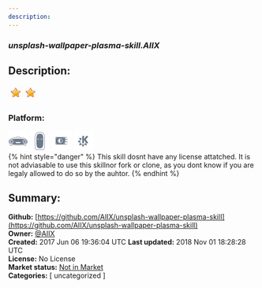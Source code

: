 ```yaml
---
description: 
---
```


### _unsplash-wallpaper-plasma-skill.AIIX_  
## Description:  
  
![](../.gitbook/assets/star.png)![](../.gitbook/assets/star.png)  
  
### Platform:  
 ![Mark I](../.gitbook/assets/mark-1-icon.png)  ![Mark II](../.gitbook/assets/mark-2-icon.png)  ![Picroft](../.gitbook/assets/picroft-icon.png)  ![plasmoid](../.gitbook/assets/kde.png)   
{% hint style="danger" %}
This skill dosnt have any license attatched. It is not adviasable to use this skillnor fork or clone, as you dont know if you are legaly allowed to do so by the auhtor.
{% endhint %}
  
## Summary:  
**Github:** [https://github.com/AIIX/unsplash-wallpaper-plasma-skill](https://github.com/AIIX/unsplash-wallpaper-plasma-skill)  
**Owner:** [@AIIX](https://github.com/AIIX)  
**Created:** 2017 Jun 06 19:36:04 UTC  **Last updated:** 2018 Nov 01 18:28:28 UTC  
**License:** No License  
**Market status:** [Not in Market](https://market.mycroft.ai/skill/)  
**Categories:** [ uncategorized ]   
